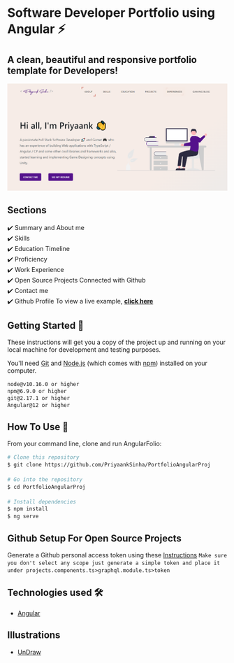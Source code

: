# Software Developer Portfolio using Angular ⚡️ 
## A clean, beautiful and responsive portfolio template for Developers!

<p align="center"> 
  <kbd>
<img src="./src/assets/images/portfolio.png"></img>
  </kbd>
</p>


## Sections 
✔️ Summary and About me\
✔️ Skills\
✔️ Education Timeline\
✔️ Proficiency\
✔️ Work Experience\
✔️ Open Source Projects Connected with Github\
✔️ Contact me\
✔️ Github Profile
To view a live example, **[click here](https://priyaanksinha.com/)**

## Getting Started 🚀
These instructions will get you a copy of the project up and running on your local machine for development and testing purposes.

You'll need [Git](https://git-scm.com) and [Node.js](https://nodejs.org/en/download/) (which comes with [npm](http://npmjs.com)) installed on your computer.

```
node@v10.16.0 or higher
npm@6.9.0 or higher
git@2.17.1 or higher
Angular@12 or higher
```


## How To Use 🔧

From your command line, clone and run AngularFolio:
```bash
# Clone this repository
$ git clone https://github.com/PriyaankSinha/PortfolioAngularProj

# Go into the repository
$ cd PortfolioAngularProj

# Install dependencies
$ npm install
$ ng serve
```
## Github Setup For Open Source Projects

Generate a Github personal access token using these [Instructions](https://help.github.com/en/github/authenticating-to-github/creating-a-personal-access-token-for-the-command-line) `Make sure you don't select any scope just generate a simple token and place it under projects.components.ts>graphql.module.ts>token`
## Technologies used 🛠️

- [Angular](https://angular.io/)

## Illustrations
- [UnDraw](https://undraw.co/illustrations)
